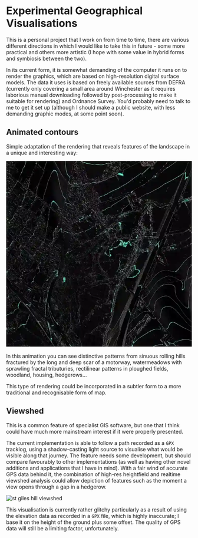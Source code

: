 # Experimental Geographical Visualisations

This is a personal project that I work on from time to time, there are various different directions in which I would like to take this in future - some more practical and others more artistic (I hope with some value in hybrid forms and symbiosis between the two).

In its current form, it is somewhat demanding of the computer it runs on to render the graphics, which are based on high-resolution digital surface models. The data it uses is based on freely available sources from DEFRA (currently only covering a small area around Winchester as it requires laborious manual downloading followed by post-processing to make it suitable for rendering) and Ordnance Survey. You'd probably need to talk to me to get it set up (although I should make a public website, with less demanding graphic modes, at some point soon).

## Animated contours
Simple adaptation of the rendering that reveals features of the landscape in a unique and interesting way:

![animated contours of watermeadows in Winchester](psygeoloop1-q15.webp)

In this animation you can see distinctive patterns from sinuous rolling hills fractured by the long and deep scar of a motorway, watermeadows with sprawling fractal tributuries, rectilinear patterns in ploughed fields, woodland, housing, hedgerows...

This type of rendering could be incorporated in a subtler form to a more traditional and recognisable form of map.

## Viewshed
This is a common feature of specialist GIS software, but one that I think could have much more mainstream interest if it were properly presented.

The current implementation is able to follow a path recorded as a `GPX` tracklog, using a shadow-casting light source to visualise what would be visible along that journey. The feature needs some development, but should compare favourably to other implementations (as well as having other novel additions and applications that I have in mind). With a fair wind of accurate GPS data behind it, the combination of high-res heightfield and realtime viewshed analysis could allow depiction of features such as the moment a view opens through a gap in a hedgerow.

![st giles hill viewshed](viewshed.webp)

This visualisation is currently rather glitchy particularly as a result of using the elevation data as recorded in a `GPX` file, which is highly inaccurate; I base it on the height of the ground plus some offset. The quality of GPS data will still be a limiting factor, unfortunately.